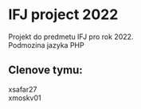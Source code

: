 # IFJ project 2022  
Projekt do predmetu IFJ pro rok 2022.  
Podmozina jazyka PHP  
  
## Clenove tymu:  
xsafar27  
xmoskv01
